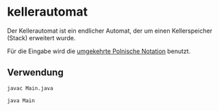 # kellerautomat

Der Kellerautomat ist ein endlicher Automat, der um einen Kellerspeicher (Stack) erweitert wurde.

Für die Eingabe wird die [umgekehrte Polnische Notation](https://de.wikipedia.org/wiki/Umgekehrte_polnische_Notation) benutzt.

## Verwendung

```bash
javac Main.java

java Main
```
